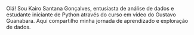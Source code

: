 Olá! Sou Kairo Santana Gonçalves, entusiasta de análise de dados e estudante iniciante de Python através do curso em vídeo do Gustavo Guanabara. Aqui compartilho minha jornada de aprendizado e exploração de dados.

